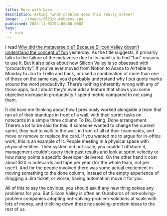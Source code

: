 ```yaml
---
title: More with Less
description: Asking "what problem does this really solve?"
image: ../images/2023/ouroboros.jpg
published: 2023-11-03T04:00:00.000Z
tags:
  - tech
---
```


I read [Why did the metaverse die? Because Silicon Valley doesn’t understand the concept of fun](https://www.fastcompany.com/90965361/why-did-the-metaverse-die-silicon-valley-doesnt-understand-fun) yesterday. As the title suggests, it primarily talks to the failure of the metaverse due to its inability to find “fun” reasons to use it. But it also talks about how Silicon Valley is so obsessed with “productivity”. If you’ve ever moved from Notion to Asana to Airtable to Monday to Jira to Trello and back, or used a combination of more than one of those on the same day, you’d probably understand why I put quote marks around the word productivity. There’s nothing inherently wrong with any of those apps, but I doubt they’d ever add a feature that shows you some objective increase in productivity / spend metric compared to not using them.

It did have me thinking about how I previously worked alongside a team that ran all of their standups in front of a wall, with their sprint tasks on notecards in a simple three column To Do, Doing, Done arrangement. There’s a lot to be said for this: if someone wanted to change the current sprint, they had to walk to the wall, in front of all of their teammates, and move or remove or replace the card. If you wanted me to argue for in-office work, this is an example of it. People meeting in a physical space with physical entities. Their system did not scale, you couldn’t offshore it, management couldn’t query their past results and look at sprint velocity or how many points a specific developer delivered. On the other hand it cost about $20 in notecards and tape per year (for the whole team, not per user!). And for the people involved there was some actual excitement in moving something to the done column, instead of the empty experience of dragging a Jira ticket, or worse, having automation move it for you.

All of this to say the obvious: you should ask if any new thing solves any problems for you. But Silicon Valley is often an Ouroboros of not-solving-problem companies adopting not-solving-problem-solutions at scale with lots of money, and trickling down these not-solving-problem ideas to the rest of us. 
